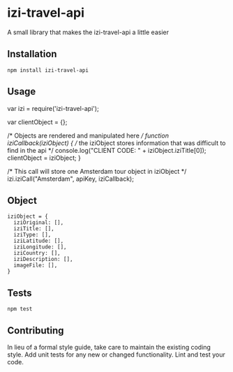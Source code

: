 izi-travel-api
=========

A small library that makes the izi-travel-api a little easier

## Installation

  `npm install izi-travel-api`

## Usage

  var izi = require('izi-travel-api');

  var clientObject = {};

  /* Objects are rendered and manipulated here */
  function iziCallback(iziObject) {
    /* the iziObject stores information that was difficult to find in the api */
    console.log("CLIENT CODE: " + iziObject.iziTitle[0]);
    clientObject = iziObject;
  }

  /* This call will store one Amsterdam tour object in iziObject */
  izi.iziCall("Amsterdam", apiKey, iziCallback);
  
## Object

    iziObject = {
      iziOriginal: [],
      iziTitle: [],
      iziType: [],
      iziLatitude: [],
      iziLongitude: [],
      iziCountry: [],
      iziDescription: [],
      imageFile: [],
    }

## Tests

  `npm test`

## Contributing

In lieu of a formal style guide, take care to maintain the existing coding style. Add unit tests for any new or changed functionality. Lint and test your code.